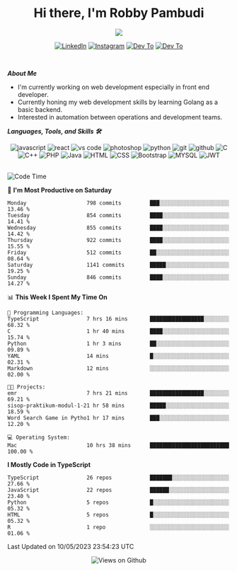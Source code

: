 <div align="center">
   <h1>Hi there, I'm Robby Pambudi </h1>

<img src="https://pronoun.cyou/x/y?subject=He&object=Him&height=20"> 
</div>

<p align='center'>
   <a href="https://www.linkedin.com/in/robbypambudi" target="_blank"><img src="https://img.shields.io/badge/LinkedIn-0077B5?style=for-the-badge&logo=linkedin&logoColor=white" alt="LinkedIn"></a>
   <a href="https://www.instagram.com/robbypambudi" target="_blank"><img src="https://img.shields.io/badge/Instagram-E4405F?style=for-the-badge&logo=instagram&logoColor=white" alt="Instagram"></a>
   <a href="https://dev.to/robbypambudi" target="_blank"><img src="https://img.shields.io/badge/dev.to-0A0A0A?style=for-the-badge&logo=dev.to&logoColor=white" alt="Dev To"></a>
   <a href="https://www.facebook.com/robbyulungpambudi" target="_blank"><img src="https://img.shields.io/badge/Facebook-1877F2?style=for-the-badge&logo=facebook&logoColor=white" alt="Dev To"></a>

</p> <p>
<br>
   
***About Me***
   
- I'm currently working on web development especially in front end developer.
- Currently honing my web development skills by learning Golang as a basic backend.
- Interested in automation between operations and development teams.
 
   
***Languages, Tools, and Skills 🛠***

   <div align="center">
   <img src="https://img.shields.io/badge/JavaScript-F7DF1E?style=for-the-badge&logo=javascript&logoColor=black" alt="javascript" />
      <img src="https://img.shields.io/badge/React-61DAFB?style=for-the-badge&logo=react&logoColor=black" alt="react" />
      <img src="https://img.shields.io/badge/vs%20code-007ACC?style=for-the-badge&logo=visual%20studio%20code&logoColor=white" alt="vs code" />
      <img src="https://img.shields.io/badge/adobe%20photoshop-31A8FF?style=for-the-badge&logo=adobe%20photoshop&logoColor=white" alt="photoshop" />
      <img src="https://img.shields.io/badge/python-3776AB?style=for-the-badge&logo=python&logoColor=white" alt="python" />
      <img src="https://img.shields.io/badge/Git-F05032?style=for-the-badge&logo=git&logoColor=white" alt="git" />
      <img src="https://img.shields.io/badge/GitHub-100000?style=for-the-badge&logo=github&logoColor=white" alt="github" />
      <img src="https://img.shields.io/badge/c-%2300599C.svg?style=for-the-badge&logo=c&logoColor=white" alt="C" />
      <img src="https://img.shields.io/badge/c++-%2300599C.svg?style=for-the-badge&logo=c%2B%2B&logoColor=white" alt="C++" />   
      <img src="https://img.shields.io/badge/PHP-777BB4?style=for-the-badge&logo=php&logoColor=white" alt="PHP" />
      <img src="https://img.shields.io/badge/Java-ED8B00?style=for-the-badge&logo=java&logoColor=white" alt="Java"/>
      <img src="https://img.shields.io/badge/HTML5-E34F26?style=for-the-badge&logo=html5&logoColor=white" alt="HTML" />
      <img src="https://img.shields.io/badge/CSS-239120?&style=for-the-badge&logo=css3&logoColor=white" alt ="CSS" />
      <img src="https://img.shields.io/badge/Bootstrap-563D7C?style=for-the-badge&logo=bootstrap&logoColor=white" alt="Bootstrap" />
      <img src="https://img.shields.io/badge/MySQL-00000F?style=for-the-badge&logo=mysql&logoColor=white" alt="MYSQL" />
      <img src="https://img.shields.io/badge/json%20web%20tokens-323330?style=for-the-badge&logo=json-web-tokens&logoColor=pink" alt="JWT" />
      
   </div><br>
   
<!--START_SECTION:waka-->
![Code Time](http://img.shields.io/badge/Code%20Time-691%20hrs%2017%20mins-blue)

📅 **I'm Most Productive on Saturday** 

```text
Monday                   798 commits         ███░░░░░░░░░░░░░░░░░░░░░░   13.46 % 
Tuesday                  854 commits         ████░░░░░░░░░░░░░░░░░░░░░   14.41 % 
Wednesday                855 commits         ████░░░░░░░░░░░░░░░░░░░░░   14.42 % 
Thursday                 922 commits         ████░░░░░░░░░░░░░░░░░░░░░   15.55 % 
Friday                   512 commits         ██░░░░░░░░░░░░░░░░░░░░░░░   08.64 % 
Saturday                 1141 commits        █████░░░░░░░░░░░░░░░░░░░░   19.25 % 
Sunday                   846 commits         ████░░░░░░░░░░░░░░░░░░░░░   14.27 % 
```


📊 **This Week I Spent My Time On** 

```text
💬 Programming Languages: 
TypeScript               7 hrs 16 mins       █████████████████░░░░░░░░   68.32 % 
C                        1 hr 40 mins        ████░░░░░░░░░░░░░░░░░░░░░   15.74 % 
Python                   1 hr 3 mins         ██░░░░░░░░░░░░░░░░░░░░░░░   09.89 % 
YAML                     14 mins             █░░░░░░░░░░░░░░░░░░░░░░░░   02.31 % 
Markdown                 12 mins             ░░░░░░░░░░░░░░░░░░░░░░░░░   02.00 % 

🐱‍💻 Projects: 
emr                      7 hrs 21 mins       █████████████████░░░░░░░░   69.21 % 
sisop-praktikum-modul-1-21 hr 58 mins        █████░░░░░░░░░░░░░░░░░░░░   18.59 % 
Word Search Game in Pytho1 hr 17 mins        ███░░░░░░░░░░░░░░░░░░░░░░   12.20 % 

💻 Operating System: 
Mac                      10 hrs 38 mins      █████████████████████████   100.00 % 
```

**I Mostly Code in TypeScript** 

```text
TypeScript               26 repos            ███████░░░░░░░░░░░░░░░░░░   27.66 % 
JavaScript               22 repos            ██████░░░░░░░░░░░░░░░░░░░   23.40 % 
Python                   5 repos             █░░░░░░░░░░░░░░░░░░░░░░░░   05.32 % 
HTML                     5 repos             █░░░░░░░░░░░░░░░░░░░░░░░░   05.32 % 
R                        1 repo              ░░░░░░░░░░░░░░░░░░░░░░░░░   01.06 % 
```




 Last Updated on 10/05/2023 23:54:23 UTC
<!--END_SECTION:waka-->

<div align="center">
<img src="https://komarev.com/ghpvc/?username=robbypambudi&color=green" alt="Views on Github" />
</div>

